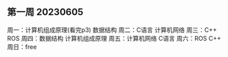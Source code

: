 ## 第一周 20230605
周一：计算机组成原理(看完p3)    数据结构
周二：C语言 计算机网络
周三：C++   ROS
周四：数据结构  计算机组成原理
周五：计算机网络    C语言
周六：ROS   C++
周日：free